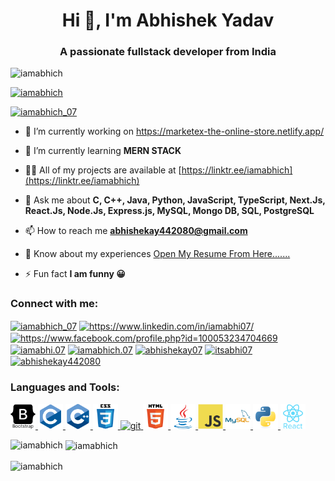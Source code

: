 <!--
  ### Hi there 👋
-->
<!--
**iamabhiCH/iamabhiCH** is a ✨ _special_ ✨ repository because its `README.md` (this file) appears on your GitHub profile.

Here are some ideas to get you started:

- 🔭 I’m currently working on ...
- 🌱 I’m currently learning ...
- 👯 I’m looking to collaborate on ...
- 🤔 I’m looking for help with ...
- 💬 Ask me about ...
- 📫 How to reach me: ...
- 😄 Pronouns: ...
- ⚡ Fun fact: ...
-->


<h1 align="center">Hi 👋, I'm Abhishek Yadav</h1>
<h3 align="center">A passionate fullstack developer from India</h3>

<p align="left"> <img src="https://komarev.com/ghpvc/?username=iamabhich&label=Profile%20views&color=0e75b6&style=flat" alt="iamabhich" /> </p>

<p align="left"> <a href="https://github.com/ryo-ma/github-profile-trophy"><img src="https://github-profile-trophy.vercel.app/?username=iamabhich" alt="iamabhich" /></a> </p>

<p align="left"> <a href="https://twitter.com/iamabhich_07" target="blank"><img src="https://img.shields.io/twitter/follow/iamabhich_07?logo=twitter&style=for-the-badge" alt="iamabhich_07" /></a> </p>

- 🔭 I’m currently working on https://marketex-the-online-store.netlify.app/

- 🌱 I’m currently learning **MERN STACK**

- 👨‍💻 All of my projects are available at [https://linktr.ee/iamabhich](https://linktr.ee/iamabhich)

- 💬 Ask me about **C, C++, Java, Python, JavaScript, TypeScript, Next.Js, React.Js, Node.Js, Express.js, MySQL, Mongo DB, SQL, PostgreSQL**

- 📫 How to reach me **abhishekay442080@gmail.com**

- 📄 Know about my experiences [Open My Resume From Here.......](https://drive.google.com/file/d/1t5XvqAD7SY-znGTevGtjA84qhV6-A6_6/view?usp=drivesdk)

- ⚡ Fun fact **I am funny 😀**

<h3 align="left">Connect with me:</h3>
<p align="left">
<a href="https://twitter.com/iamabhich_07" target="blank"><img align="center" src="https://raw.githubusercontent.com/rahuldkjain/github-profile-readme-generator/master/src/images/icons/Social/twitter.svg" alt="iamabhich_07" height="30" width="40" /></a>
<a href="https://linkedin.com/in/https://www.linkedin.com/in/iamabhi07/" target="blank"><img align="center" src="https://raw.githubusercontent.com/rahuldkjain/github-profile-readme-generator/master/src/images/icons/Social/linked-in-alt.svg" alt="https://www.linkedin.com/in/iamabhi07/" height="30" width="40" /></a>
<a href="https://fb.com/https://www.facebook.com/profile.php?id=100053234704669" target="blank"><img align="center" src="https://raw.githubusercontent.com/rahuldkjain/github-profile-readme-generator/master/src/images/icons/Social/facebook.svg" alt="https://www.facebook.com/profile.php?id=100053234704669" height="30" width="40" /></a>
<a href="https://instagram.com/iamabhi.07" target="blank"><img align="center" src="https://raw.githubusercontent.com/rahuldkjain/github-profile-readme-generator/master/src/images/icons/Social/instagram.svg" alt="iamabhi.07" height="30" width="40" /></a>
<a href="https://www.youtube.com/c/iamabhich.07" target="blank"><img align="center" src="https://raw.githubusercontent.com/rahuldkjain/github-profile-readme-generator/master/src/images/icons/Social/youtube.svg" alt="iamabhich.07" height="30" width="40" /></a>
<!-- <a href="https://www.codechef.com/users/itsabhi07" target="blank"><img align="center" src="https://cdn.jsdelivr.net/npm/simple-icons@3.1.0/icons/codechef.svg" alt="itsabhi07" height="30" width="40" /></a> -->
<a href="https://www.hackerrank.com/abhishekay07" target="blank"><img align="center" src="https://raw.githubusercontent.com/rahuldkjain/github-profile-readme-generator/master/src/images/icons/Social/hackerrank.svg" alt="abhishekay07" height="30" width="40" /></a>
<a href="https://www.leetcode.com/itsabhi07" target="blank"><img align="center" src="https://raw.githubusercontent.com/rahuldkjain/github-profile-readme-generator/master/src/images/icons/Social/leet-code.svg" alt="itsabhi07" height="30" width="40" /></a>
<a href="https://auth.geeksforgeeks.org/user/abhishekay442080" target="blank"><img align="center" src="https://raw.githubusercontent.com/rahuldkjain/github-profile-readme-generator/master/src/images/icons/Social/geeks-for-geeks.svg" alt="abhishekay442080" height="30" width="40" /></a>
</p>

<h3 align="left">Languages and Tools:</h3>
<p align="left"> <a href="https://getbootstrap.com" target="_blank" rel="noreferrer"> <img src="https://raw.githubusercontent.com/devicons/devicon/master/icons/bootstrap/bootstrap-plain-wordmark.svg" alt="bootstrap" width="40" height="40"/> </a> <a href="https://www.cprogramming.com/" target="_blank" rel="noreferrer"> <img src="https://raw.githubusercontent.com/devicons/devicon/master/icons/c/c-original.svg" alt="c" width="40" height="40"/> </a> <a href="https://www.w3schools.com/cpp/" target="_blank" rel="noreferrer"> <img src="https://raw.githubusercontent.com/devicons/devicon/master/icons/cplusplus/cplusplus-original.svg" alt="cplusplus" width="40" height="40"/> </a> <a href="https://www.w3schools.com/css/" target="_blank" rel="noreferrer"> <img src="https://raw.githubusercontent.com/devicons/devicon/master/icons/css3/css3-original-wordmark.svg" alt="css3" width="40" height="40"/> </a> <a href="https://git-scm.com/" target="_blank" rel="noreferrer"> <img src="https://www.vectorlogo.zone/logos/git-scm/git-scm-icon.svg" alt="git" width="40" height="40"/> </a> <a href="https://www.w3.org/html/" target="_blank" rel="noreferrer"> <img src="https://raw.githubusercontent.com/devicons/devicon/master/icons/html5/html5-original-wordmark.svg" alt="html5" width="40" height="40"/> </a> <a href="https://www.java.com" target="_blank" rel="noreferrer"> <img src="https://raw.githubusercontent.com/devicons/devicon/master/icons/java/java-original.svg" alt="java" width="40" height="40"/> </a> <a href="https://developer.mozilla.org/en-US/docs/Web/JavaScript" target="_blank" rel="noreferrer"> <img src="https://raw.githubusercontent.com/devicons/devicon/master/icons/javascript/javascript-original.svg" alt="javascript" width="40" height="40"/> </a> <a href="https://www.mysql.com/" target="_blank" rel="noreferrer"> <img src="https://raw.githubusercontent.com/devicons/devicon/master/icons/mysql/mysql-original-wordmark.svg" alt="mysql" width="40" height="40"/> </a> <a href="https://www.python.org" target="_blank" rel="noreferrer"> <img src="https://raw.githubusercontent.com/devicons/devicon/master/icons/python/python-original.svg" alt="python" width="40" height="40"/> </a> <a href="https://reactjs.org/" target="_blank" rel="noreferrer"> <img src="https://raw.githubusercontent.com/devicons/devicon/master/icons/react/react-original-wordmark.svg" alt="react" width="40" height="40"/> </a> </p>

<p><img align="left" src="https://github-readme-stats.vercel.app/api/top-langs?username=iamabhich&show_icons=true&locale=en&layout=compact" alt="iamabhich" /></p>

<p>&nbsp;<img align="center" src="https://github-readme-stats.vercel.app/api?username=iamabhich&show_icons=true&locale=en" alt="iamabhich" /></p>

<p><img align="center" src="https://github-readme-streak-stats.herokuapp.com/?user=iamabhich&" alt="iamabhich" /></p>
